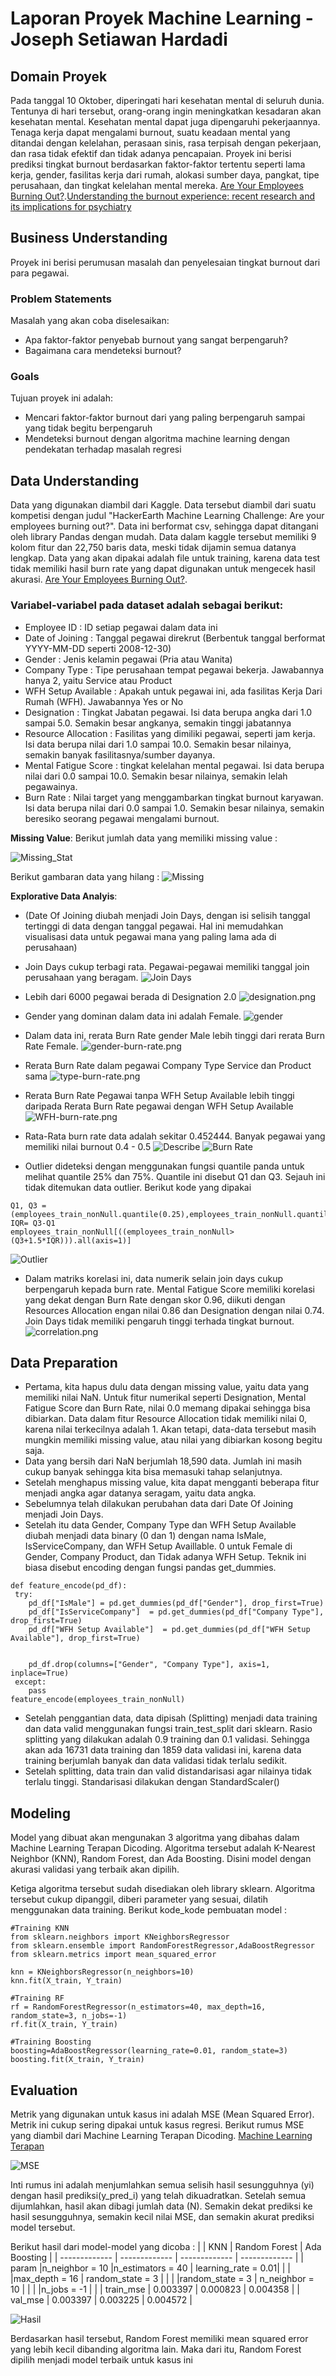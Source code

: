 # Laporan Proyek Machine Learning - Joseph Setiawan Hardadi

## Domain Proyek

Pada tanggal 10 Oktober, diperingati hari kesehatan mental di seluruh dunia. Tentunya di hari tersebut, orang-orang ingin meningkatkan kesadaran akan kesehatan mental. Kesehatan mental dapat juga dipengaruhi pekerjaannya. Tenaga kerja dapat mengalami burnout, suatu keadaan mental yang ditandai dengan kelelahan, perasaan sinis, rasa terpisah dengan pekerjaan, dan rasa tidak efektif dan tidak adanya pencapaian. Proyek ini berisi prediksi tingkat burnout berdasarkan faktor-faktor tertentu seperti lama kerja, gender, fasilitas kerja dari rumah, alokasi sumber daya, pangkat, tipe perusahaan, dan tingkat kelelahan mental mereka. [Are Your Employees Burning Out?](https://www.kaggle.com/datasets/blurredmachine/are-your-employees-burning-out).[Understanding the burnout experience: recent research and its implications for psychiatry](https://www.ncbi.nlm.nih.gov/pmc/articles/PMC4911781/)

## Business Understanding

Proyek ini berisi perumusan masalah dan penyelesaian tingkat burnout dari para pegawai.

### Problem Statements

Masalah yang akan coba diselesaikan:
- Apa faktor-faktor penyebab burnout yang sangat berpengaruh?
- Bagaimana cara mendeteksi burnout?

### Goals

Tujuan proyek ini adalah:
- Mencari faktor-faktor burnout dari yang paling berpengaruh sampai yang tidak begitu berpengaruh
- Mendeteksi burnout dengan algoritma machine learning dengan pendekatan terhadap masalah regresi

## Data Understanding
Data yang digunakan diambil dari Kaggle. Data tersebut diambil dari suatu kompetisi dengan judul "HackerEarth Machine Learning Challenge: Are your employees burning out?". Data ini berformat csv, sehingga dapat ditangani oleh library Pandas dengan mudah. Data dalam kaggle tersebut memiliki 9 kolom fitur dan 22,750 baris data, meski tidak dijamin semua datanya lengkap. Data yang akan dipakai adalah file untuk training, karena data test tidak memiliki hasil burn rate yang dapat digunakan untuk mengecek hasil akurasi. [Are Your Employees Burning Out?](https://www.kaggle.com/datasets/blurredmachine/are-your-employees-burning-out).

### Variabel-variabel pada dataset adalah sebagai berikut:
- Employee ID : ID setiap pegawai dalam data ini
- Date of Joining : Tanggal pegawai direkrut (Berbentuk tanggal berformat YYYY-MM-DD seperti 2008-12-30)
- Gender : Jenis kelamin pegawai (Pria atau Wanita)
- Company Type : Tipe perusahaan tempat pegawai bekerja. Jawabannya hanya 2, yaitu Service atau Product
- WFH Setup Available : Apakah untuk pegawai ini, ada fasilitas Kerja Dari Rumah (WFH). Jawabannya Yes or No
- Designation : Tingkat Jabatan pegawai. Isi data berupa angka dari 1.0 sampai 5.0. Semakin besar angkanya, semakin tinggi jabatannya
- Resource Allocation : Fasilitas yang dimiliki pegawai, seperti jam kerja. Isi data berupa nilai dari 1.0 sampai 10.0. Semakin besar nilainya, semakin banyak fasilitasnya/sumber dayanya.
- Mental Fatigue Score : tingkat kelelahan mental pegawai. Isi data berupa nilai dari 0.0 sampai 10.0. Semakin besar nilainya, semakin lelah pegawainya.
- Burn Rate : Nilai target yang menggambarkan tingkat burnout karyawan. Isi data berupa nilai dari 0.0 sampai 1.0. Semakin besar nilainya, semakin beresiko seorang pegawai mengalami burnout.


**Missing Value**:
Berikut jumlah data yang memiliki missing value :

![Missing_Stat](https://i.postimg.cc/9XZq0t7g/missing-number.png)

Berikut gambaran data yang hilang :
![Missing](https://i.postimg.cc/R0QBkytz/missing-val.png)

**Explorative Data Analyis**:
- (Date Of Joining diubah menjadi Join Days, dengan isi selisih tanggal tertinggi di data dengan tanggal pegawai. Hal ini memudahkan visualisasi data untuk pegawai mana yang paling lama ada di perusahaan)
- Join Days cukup terbagi rata. Pegawai-pegawai memiliki tanggal join perusahaan yang beragam.
![Join Days](https://i.postimg.cc/MKW2QWck/join-days.png)

- Lebih dari 6000 pegawai berada di Designation 2.0
![designation.png](https://i.postimg.cc/522W0CgQ/designation.png)

- Gender yang dominan dalam data ini adalah Female.
![gender](https://i.postimg.cc/kX9d0Ztc/gender.png)

- Dalam data ini, rerata Burn Rate gender Male lebih tinggi dari rerata Burn Rate Female.
![gender-burn-rate.png](https://i.postimg.cc/zXS4L1xb/gender-burn-rate.png)

- Rerata Burn Rate dalam pegawai Company Type Service dan Product sama
![type-burn-rate.png](https://i.postimg.cc/t4Bf5NQ9/type-burn-rate.png)

- Rerata Burn Rate Pegawai tanpa WFH Setup Available lebih tinggi daripada Rerata Burn Rate pegawai dengan WFH Setup Available 
![WFH-burn-rate.png](https://i.postimg.cc/htD6T3YC/WFH-burn-rate.png)

- Rata-Rata burn rate data adalah sekitar 0.452444. Banyak pegawai yang memiliki nilai burnout 0.4 - 0.5
![Describe](https://i.postimg.cc/SsCFWR74/describe.png)
![Burn Rate](https://i.postimg.cc/4dhLcc54/burn-rate.png)

- Outlier dideteksi dengan menggunakan fungsi quantile panda untuk melihat quantile 25% dan 75%. Quantile ini disebut Q1 dan Q3. Sejauh ini tidak ditemukan data outlier. Berikut kode yang dipakai 
```
Q1, Q3 = (employees_train_nonNull.quantile(0.25),employees_train_nonNull.quantile(0.75))
IQR= Q3-Q1
employees_train_nonNull[((employees_train_nonNull>(Q3+1.5*IQR))).all(axis=1)]
```
![Outlier](https://i.postimg.cc/C5pQvFhg/ml-outlier.png)

- Dalam matriks korelasi ini, data numerik selain join days cukup berpengaruh kepada burn rate. Mental Fatigue Score memiliki korelasi yang dekat dengan Burn Rate dengan skor 0.96, diikuti dengan Resources Allocation engan nilai 0.86 dan Designation dengan nilai 0.74. Join Days tidak memiliki pengaruh tinggi terhada tingkat burnout.
![correlation.png](https://i.postimg.cc/L8s47XqR/correlation.png)


## Data Preparation
- Pertama, kita hapus dulu data dengan missing value, yaitu data yang memiliki nilai NaN. Untuk fitur numerikal seperti Designation, Mental Fatigue Score dan Burn Rate, nilai 0.0 memang dipakai sehingga bisa dibiarkan. Data dalam fitur Resource Allocation tidak memiliki nilai 0, karena nilai terkecilnya adalah 1. Akan tetapi, data-data tersebut masih mungkin memiliki missing value, atau nilai yang dibiarkan kosong begitu saja.
- Data yang bersih dari NaN berjumlah 18,590 data. Jumlah ini masih cukup banyak sehingga kita bisa memasuki tahap selanjutnya.
- Setelah menghapus missing value, kita dapat mengganti beberapa fitur menjadi angka agar datanya seragam, yaitu data angka.
- Sebelumnya telah dilakukan perubahan data dari Date Of Joining menjadi Join Days.
- Setelah itu data Gender, Company Type dan WFH Setup Available diubah menjadi data binary (0 dan 1) dengan nama IsMale, IsServiceCompany, dan WFH Setup Availlable. 0 untuk Female di Gender, Company Product, dan Tidak adanya WFH Setup. Teknik ini biasa disebut encoding dengan fungsi pandas get_dummies.
```
def feature_encode(pd_df):
 try:
    pd_df["IsMale"] = pd.get_dummies(pd_df["Gender"], drop_first=True)
    pd_df["IsServiceCompany"]  = pd.get_dummies(pd_df["Company Type"], drop_first=True)
    pd_df["WFH Setup Available"]  = pd.get_dummies(pd_df["WFH Setup Available"], drop_first=True)


    pd_df.drop(columns=["Gender", "Company Type"], axis=1, inplace=True)
 except:
    pass
feature_encode(employees_train_nonNull)
```

- Setelah penggantian data, data dipisah (Splitting) menjadi data training dan data valid menggunakan fungsi train_test_split dari sklearn. Rasio splitting yang dilakukan adalah 0.9 training dan 0.1 validasi. Sehingga akan ada 16731 data training dan 1859 data validasi ini, karena data training berjumlah banyak dan data validasi tidak terlalu sedikit.
- Setelah splitting, data train dan valid distandarisasi agar nilainya tidak terlalu tinggi. Standarisasi dilakukan dengan StandardScaler() 

## Modeling
Model yang dibuat akan mengunakan 3 algoritma yang dibahas dalam Machine Learning Terapan Dicoding. Algoritma tersebut adalah K-Nearest Neighbor (KNN), Random Forest, dan Ada Boosting. Disini model dengan akurasi validasi yang terbaik akan dipilih.

Ketiga algoritma tersebut sudah disediakan oleh library sklearn. Algoritma tersebut cukup dipanggil, diberi parameter yang sesuai, dilatih menggunakan data training. Berikut kode_kode pembuatan model :
```
#Training KNN
from sklearn.neighbors import KNeighborsRegressor
from sklearn.ensemble import RandomForestRegressor,AdaBoostRegressor
from sklearn.metrics import mean_squared_error

knn = KNeighborsRegressor(n_neighbors=10)
knn.fit(X_train, Y_train)

#Training RF
rf = RandomForestRegressor(n_estimators=40, max_depth=16, random_state=3, n_jobs=-1)
rf.fit(X_train, Y_train)

#Training Boosting
boosting=AdaBoostRegressor(learning_rate=0.01, random_state=3)
boosting.fit(X_train, Y_train)
```

## Evaluation
Metrik yang digunakan untuk kasus ini adalah MSE (Mean Squared Error). Metrik ini cukup sering dipakai untuk kasus regresi.
Berikut rumus MSE yang diambil dari Machine Learning Terapan Dicoding. [Machine Learning Terapan](https://www.dicoding.com/academies/319/tutorials/18595)

![MSE](https://i.postimg.cc/N0Wv9mXb/2021071619431112f1106e20559e77c855cea11d1b1479.jpg)

Inti rumus ini adalah menjumlahkan semua selisih hasil sesungguhnya (yi) dengan hasil prediksi(y_pred_i) yang telah dikuadratkan. Setelah semua dijumlahkan, hasil akan dibagi jumlah data (N). Semakin dekat prediksi ke hasil sesungguhnya, semakin kecil nilai MSE, dan semakin akurat prediksi model tersebut.

Berikut hasil dari model-model yang dicoba :
|             | KNN               | Random Forest       | Ada Boosting          |
| ------------- | ------------- | ------------- | ------------- | 
| param       |n_neighbor = 10 |n_estimators = 40 | learning_rate = 0.01|
|             |                   |max_depth = 16    | random_state = 3    |
|             |                   |random_state = 3  | n_neighbor = 10     |
|             |                   |n_jobs = -1       |                       |
| train_mse   | 0.003397          | 0.000823            | 0.004358              |
| val_mse     | 0.003397          | 0.003225            | 0.004572              |

![Hasil](https://i.postimg.cc/1XrkjdjY/result.png)

Berdasarkan hasil tersebut, Random Forest memiliki mean squared error yang lebih kecil dibanding algoritma lain. Maka dari itu, Random Forest dipilih menjadi model terbaik untuk kasus ini
